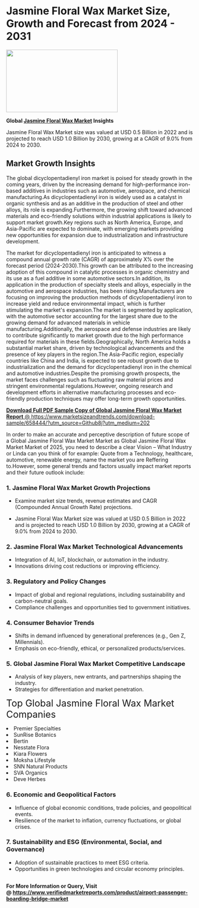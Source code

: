 <H1>Jasmine Floral Wax Market Size, Growth and Forecast from 2024 - 2031</H1><img class="aligncenter size-medium wp-image-584254" src="https://thirdeyenews.in/wp-content/uploads/2024/09/Global-Market-Research-300x168.jpeg" alt="" width="300" height="168" /><p><strong>Global&nbsp;<a href="https://www.marketsizeandtrends.com/download-sample/658444/?utm_source=Github8j?utm_medium=202">Jasmine Floral Wax Market</a> Insights</strong></p><p>Jasmine Floral Wax Market size was valued at USD 0.5 Billion in 2022 and is projected to reach USD 1.0 Billion by 2030, growing at a CAGR of 9.0% from 2024 to 2030.</p><p><h2>Market Growth Insights</h2> <p>The global dicyclopentadienyl iron market is poised for steady growth in the coming years, driven by the increasing demand for high-performance iron-based additives in industries such as automotive, aerospace, and chemical manufacturing.As dicyclopentadienyl iron is widely used as a catalyst in organic synthesis and as an additive in the production of steel and other alloys, its role is expanding.Furthermore, the growing shift toward advanced materials and eco-friendly solutions within industrial applications is likely to support market growth.Key regions such as North America, Europe, and Asia-Pacific are expected to dominate, with emerging markets providing new opportunities for expansion due to industrialization and infrastructure development.</p> <p><a href="#"></a></p> <p>The market for dicyclopentadienyl iron is anticipated to witness a compound annual growth rate (CAGR) of approximately X% over the forecast period (2024-2030).This growth can be attributed to the increasing adoption of this compound in catalytic processes in organic chemistry and its use as a fuel additive in some automotive sectors.In addition, its application in the production of specialty steels and alloys, especially in the automotive and aerospace industries, has been rising.Manufacturers are focusing on improving the production methods of dicyclopentadienyl iron to increase yield and reduce environmental impact, which is further stimulating the market's expansion.The market is segmented by application, with the automotive sector accounting for the largest share due to the growing demand for advanced materials in vehicle manufacturing.Additionally, the aerospace and defense industries are likely to contribute significantly to market growth due to the high performance required for materials in these fields.Geographically, North America holds a substantial market share, driven by technological advancements and the presence of key players in the region.The Asia-Pacific region, especially countries like China and India, is expected to see robust growth due to industrialization and the demand for dicyclopentadienyl iron in the chemical and automotive industries.Despite the promising growth prospects, the market faces challenges such as fluctuating raw material prices and stringent environmental regulations.However, ongoing research and development efforts in alternative manufacturing processes and eco-friendly production techniques may offer long-term growth opportunities.<p><a href="#"></p><p><span class=""><strong>Download Full PDF Sample Copy of Global Jasmine Floral Wax Market Report</strong> @ <a href="https://www.marketsizeandtrends.com/download-sample/658444/?utm_source=Github8j?utm_medium=202" target="_blank">https://www.marketsizeandtrends.com/download-sample/658444/?utm_source=Github8j?utm_medium=202</a></span></p><p>In order to make an accurate and perceptive description of future scope of a Global&nbsp;Jasmine Floral Wax Market Market as Global&nbsp;Jasmine Floral Wax Market Market of 2025, you need to describe a clear Vision &ndash; What Industry or Linda can you think of for example: Quote from a Technology, healthcare, automotive, renewable energy, name the market you are Reffering to.However, some general trends and factors usually impact market reports and their future outlook include:</p><h3>1.&nbsp;<strong>Jasmine Floral Wax Market Growth Projections</strong></h3><ul><li>Examine market size trends, revenue estimates and CAGR (Compounded Annual Growth Rate) projections.</li><li><p>Jasmine Floral Wax Market size was valued at USD 0.5 Billion in 2022 and is projected to reach USD 1.0 Billion by 2030, growing at a CAGR of 9.0% from 2024 to 2030.</p></li></ul><h3>2.&nbsp;<strong>Jasmine Floral Wax Market Technological Advancements</strong></h3><ul><li>Integration of AI, IoT, blockchain, or automation in the industry.</li><li>Innovations driving cost reductions or improving efficiency.</li></ul><h3>3.&nbsp;<strong>Regulatory and Policy Changes</strong></h3><ul><li>Impact of global and regional regulations, including sustainability and carbon-neutral goals.</li><li>Compliance challenges and opportunities tied to government initiatives.</li></ul><h3>4.&nbsp;<strong>Consumer Behavior Trends</strong></h3><ul><li>Shifts in demand influenced by generational preferences (e.g., Gen Z, Millennials).</li><li>Emphasis on eco-friendly, ethical, or personalized products/services.</li></ul><h3>5.&nbsp;<strong>Global Jasmine Floral Wax Market Competitive Landscape</strong></h3><ul><li>Analysis of key players, new entrants, and partnerships shaping the industry.</li><li>Strategies for differentiation and market penetration.</li></ul><p data-pm-slice="1 1 []"><span style="color: inherit; font-family: inherit; font-size: 25px;">Top Global Jasmine Floral Wax Market Companies</span></p><div class="" data-test-id=""><p><li>Premier Specialties</li><li> SunRise Botanics</li><li> Bertin</li><li> Nesstate Flora</li><li> Kiara Flowers</li><li> Moksha Lifestyle</li><li> SNN Natural Products</li><li> SVA Organics</li><li> Deve Herbes</li></p></div><h3>6.&nbsp;<strong>Economic and Geopolitical Factors</strong></h3><ul><li>Influence of global economic conditions, trade policies, and geopolitical events.</li><li>Resilience of the market to inflation, currency fluctuations, or global crises.</li></ul><h3>7.&nbsp;<strong>Sustainability and ESG (Environmental, Social, and Governance)</strong></h3><ul><li>Adoption of sustainable practices to meet ESG criteria.</li><li>Opportunities in green technologies and circular economy principles.</li></ul><h2><strong style="font-size: 14px;">For More Information or Query, Visit @&nbsp;</strong><a style="background-color: #ffffff; font-size: 14px;" href="https://www.marketsizeandtrends.com/report/jasmine-floral-wax-market/" target="_blank">https://www.verifiedmarketreports.com/product/airport-passenger-boarding-bridge-market</a></h2>